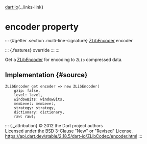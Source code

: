[dart:io](../../dart-io/dart-io-library){._links-link}

encoder property
================

::: {#getter .section .multi-line-signature}
[ZLibEncoder](../zlibencoder-class) encoder

::: {.features}
override
:::
:::

Get a [ZLibEncoder](../zlibencoder-class) for encoding to `ZLib`
compressed data.

Implementation {#source}
--------------

``` {.language-dart data-language="dart"}
ZLibEncoder get encoder => new ZLibEncoder(
    gzip: false,
    level: level,
    windowBits: windowBits,
    memLevel: memLevel,
    strategy: strategy,
    dictionary: dictionary,
    raw: raw);
```

::: {._attribution}
© 2012 the Dart project authors\
Licensed under the BSD 3-Clause \"New\" or \"Revised\" License.\
<https://api.dart.dev/stable/2.18.5/dart-io/ZLibCodec/encoder.html>
:::
